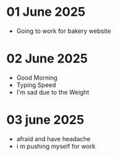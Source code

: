 # 01 June 2025
- Going to work for bakery website

# 02 June 2025
- Good Morning
- Typing Speed 
- I'm sad due to the Weight 

# 03 june 2025
- afraid and have headache
- i m pushing myself for work 
